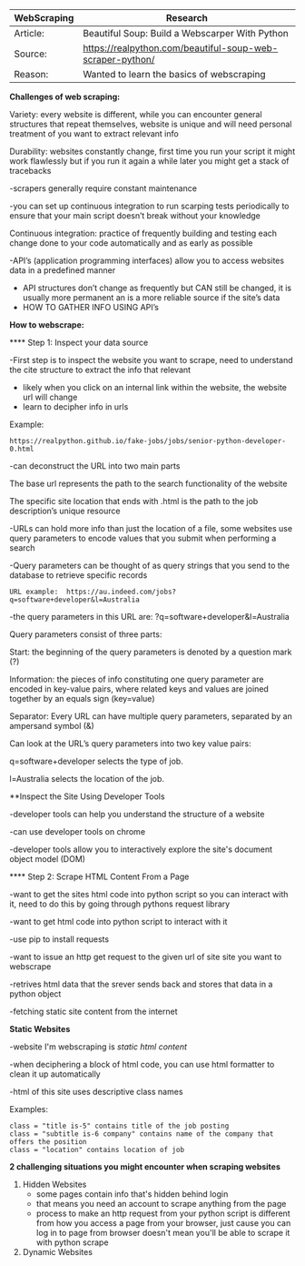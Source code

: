
| WebScraping | Research |
| -------- | -------------- |
| Article:| Beautiful Soup: Build a Webscarper With Python |
| Source: | https://realpython.com/beautiful-soup-web-scraper-python/ |
| Reason: | Wanted to learn the basics of webscraping |


**Challenges of web scraping:**

Variety: every website is different, while you can encounter general structures that repeat themselves, website is unique and will need personal treatment of you want to extract relevant info

Durability: websites constantly change, first time you run your script it might work flawlessly but if you run it again a while later you might get a stack of tracebacks

-scrapers generally require constant maintenance

-you can set up continuous integration to run scarping tests periodically to ensure that your main script doesn’t break without your knowledge 

Continuous integration: practice of frequently building and testing each change done to your code automatically and as early as possible 

-API’s (application programming interfaces) allow you to access websites data in a predefined manner

* API structures don’t change as frequently but CAN still be changed, it is usually more permanent an is a more reliable source if the site’s data 
* HOW TO GATHER INFO USING API’s


**How to webscrape:**

**** Step 1: Inspect your data source

-First step is to inspect the website you want to scrape, need to understand the cite structure to extract the info that relevant 
* likely when you click on an internal link within the website, the website url will change
* learn to decipher info in urls 

Example:

	https://realpython.github.io/fake-jobs/jobs/senior-python-developer-0.html

-can deconstruct the URL into two main parts 

The base url represents the path to the search functionality of the website

The specific site location that ends with .html is the path to the job description’s unique resource

-URLs can hold more info than just the location of a file, some websites use query parameters to encode values that you submit when performing a search 

-Query parameters can be thought of as query strings that you send to the database to retrieve specific records 

	URL example:  https://au.indeed.com/jobs?q=software+developer&l=Australia

-the query parameters in this URL are: ?q=software+developer&l=Australia

Query parameters consist of three parts:

Start: the beginning of the query parameters is denoted by a question mark (?)

Information: the pieces of info constituting one query parameter are encoded in key-value pairs, where related keys and values are joined together by an equals sign (key=value)

Separator: Every URL can have multiple query parameters, separated by an ampersand symbol (&)

Can look at the URL’s query parameters into two key value pairs:

q=software+developer selects the type of job.

l=Australia selects the location of the job.

**Inspect the Site Using Developer Tools 

-developer tools can help you understand the structure of a website

-can use developer tools on chrome 

-developer tools allow you to interactively explore the site's document object model (DOM)


**** Step 2: Scrape HTML Content From a Page

-want to get the sites html code into python script so you can interact with it, need to do this by going through pythons request library

-want to get html code into python script to interact with it 

-use pip to install requests 

-want to issue an http get request to the given url of site site you want to webscrape 

-retrives html data that the srever sends back and stores that data in a python object

-fetching static site content from the internet 

**Static Websites**

-website I'm webscraping is *static html content*

-when deciphering a block of html code, you can use html formatter to clean it up automatically 

-html of this site uses descriptive class names 

Examples:

	class = "title is-5" contains title of the job posting
	class = "subtitle is-6 company" contains name of the company that offers the position
	class = "location" contains location of job
	
**2 challenging situations you might encounter when scraping websites**

1. Hidden Websites 
	* some pages contain info that's hidden behind login
	* that means you need an account to scrape anything from the page
	* process to make an http request from your python script is different from how you access a page from your browser, just cause you can log in to page from browser doesn't mean you'll be able to scrape it with python scrape 
3. Dynamic Websites




